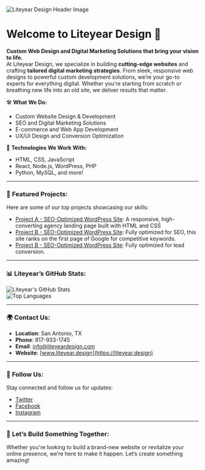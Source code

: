 ![Liteyear Design Header Image](https://www.liteyear.design/wp-content/uploads/2024/09/liteyear.jpg)

# Welcome to Liteyear Design 🚀

**Custom Web Design and Digital Marketing Solutions that bring your vision to life.**  
At Liteyear Design, we specialize in building **cutting-edge websites** and crafting **tailored digital marketing strategies**. From sleek, responsive web designs to powerful custom development solutions, we’re your go-to experts for everything digital. Whether you’re starting from scratch or breathing new life into an old site, we deliver results that matter.

🛠 **What We Do:**
- Custom Website Design & Development
- SEO and Digital Marketing Solutions
- E-commerce and Web App Development
- UX/UI Design and Conversion Optimization

🌟 **Technologies We Work With:**
- HTML, CSS, JavaScript
- React, Node.js, WordPress, PHP
- Python, MySQL, and more!

---

### 🔧 **Featured Projects:**
Here are some of our top projects showcasing our skills:

- [Project A - SEO-Optimized WordPress Site](https://codeprohq.com): A responsive, high-converting agency landing page built with HTML and CSS
- [Project B - SEO-Optimized WordPress Site](https://digitalminds.design): Fully optimized for SEO, this site ranks on the first page of Google for competitive keywords.
- [Project B - SEO-Optimized WordPress Site](https://webgeniushq.com): Fully optimized for lead conversion.


---

### 📊 **Liteyear’s GitHub Stats:**

![Liteyear's GitHub Stats](https://github-readme-stats.vercel.app/api?username=liteyear&show_icons=true&theme=radical)  
![Top Languages](https://github-readme-stats.vercel.app/api/top-langs/?username=liteyear&layout=compact)

---

### 🌍 **Contact Us:**
- **Location**: San Antonio, TX  
- **Phone**: 817-933-1745  
- **Email**: [info@liteyeardesign.com](mailto:info@liteyeardesign.com)  
- **Website**: [www.liteyear.design](https://liteyear.design)

---

### 📱 **Follow Us:**
Stay connected and follow us for updates:
- [Twitter](https://twitter.com/LiteyearDesign)  
- [Facebook](https://www.facebook.com/liteyeardesign)  
- [Instagram](https://www.instagram.com/liteyear_design/)

---

### 🚀 **Let’s Build Something Together:**
Whether you're looking to build a brand-new website or revitalize your online presence, we’re here to make it happen. Let’s create something amazing!

